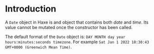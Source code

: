 # Introduction

A `Date` object in Haxe is and object that contains both _date_ and _time_. Its value cannot be mutated once the constructor has been called.

The default format of the `Date` object is: `DAY MONTH day year hours:minutes:seconds timezone`. For example `Sat Jan 1 2022 10:30:43 GMT+0000 (Greenwich Mean Time)`.
